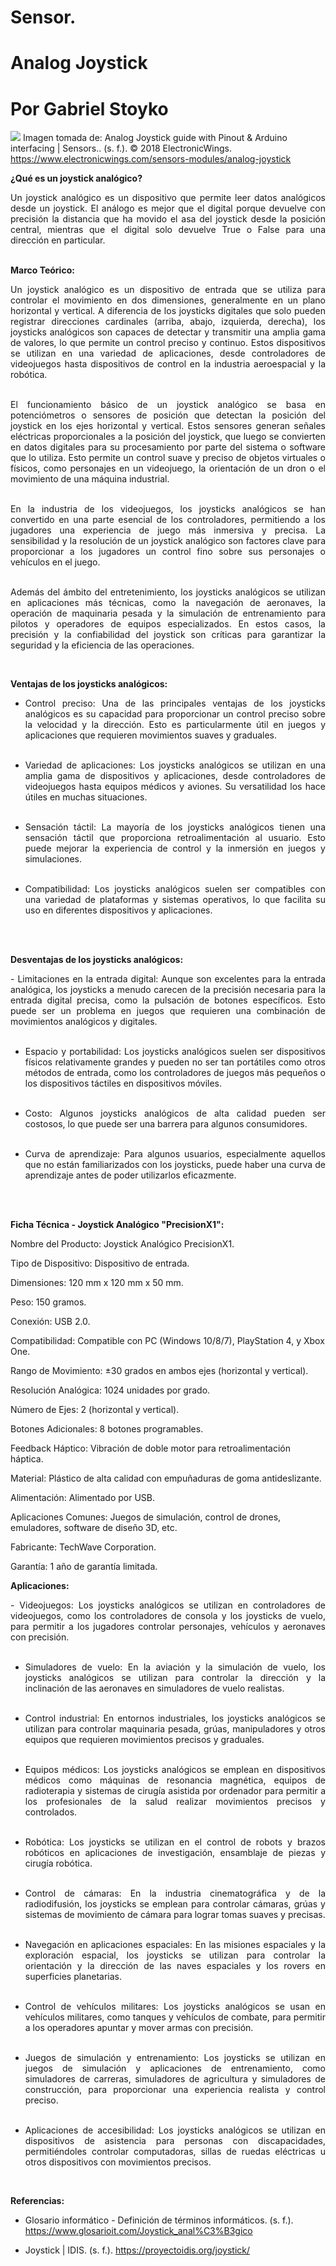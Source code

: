 # Sensor.
# Analog Joystick
# Por Gabriel Stoyko
![](https://www.electronicwings.com/storage/PlatformSection/TopicContent/123/icon/Analog%20Joystick(0).jpg)
Imagen tomada de: Analog Joystick guide with Pinout & Arduino interfacing | Sensors.. (s. f.). © 2018 ElectronicWings. https://www.electronicwings.com/sensors-modules/analog-joystick

**¿Qué es un joystick analógico?**

<div align="justify">
Un joystick analógico es un dispositivo que permite leer datos analógicos desde un joystick. El análogo es mejor que el digital porque devuelve con precisión la distancia que ha movido el asa del joystick desde la posición central, mientras que el digital solo devuelve True o False para una dirección en particular.
</div><br>

**Marco Teórico:**
 
<div align="justify">
Un joystick analógico es un dispositivo de entrada que se utiliza para controlar el movimiento en dos dimensiones, generalmente en un plano horizontal y vertical. A diferencia de los joysticks digitales que solo pueden registrar direcciones cardinales (arriba, abajo, izquierda, derecha), los joysticks analógicos son capaces de detectar y transmitir una amplia gama de valores, lo que permite un control preciso y continuo. Estos dispositivos se utilizan en una variedad de aplicaciones, desde controladores de videojuegos hasta dispositivos de control en la industria aeroespacial y la robótica.<br><br>

El funcionamiento básico de un joystick analógico se basa en potenciómetros o sensores de posición que detectan la posición del joystick en los ejes horizontal y vertical. Estos sensores generan señales eléctricas proporcionales a la posición del joystick, que luego se convierten en datos digitales para su procesamiento por parte del sistema o software que lo utiliza. Esto permite un control suave y preciso de objetos virtuales o físicos, como personajes en un videojuego, la orientación de un dron o el movimiento de una máquina industrial.<br><br>

En la industria de los videojuegos, los joysticks analógicos se han convertido en una parte esencial de los controladores, permitiendo a los jugadores una experiencia de juego más inmersiva y precisa. La sensibilidad y la resolución de un joystick analógico son factores clave para proporcionar a los jugadores un control fino sobre sus personajes o vehículos en el juego.<br><br>

Además del ámbito del entretenimiento, los joysticks analógicos se utilizan en aplicaciones más técnicas, como la navegación de aeronaves, la operación de maquinaria pesada y la simulación de entrenamiento para pilotos y operadores de equipos especializados. En estos casos, la precisión y la confiabilidad del joystick son críticas para garantizar la seguridad y la eficiencia de las operaciones.

</div><br>

**Ventajas de los joysticks analógicos:**
<div align="justify">
 
- Control preciso: Una de las principales ventajas de los joysticks analógicos es su capacidad para proporcionar un control preciso sobre la velocidad y la dirección. Esto es particularmente útil en juegos y aplicaciones que requieren movimientos suaves y graduales.<br><br>

- Variedad de aplicaciones: Los joysticks analógicos se utilizan en una amplia gama de dispositivos y aplicaciones, desde controladores de videojuegos hasta equipos médicos y aviones. Su versatilidad los hace útiles en muchas situaciones.<br><br>

- Sensación táctil: La mayoría de los joysticks analógicos tienen una sensación táctil que proporciona retroalimentación al usuario. Esto puede mejorar la experiencia de control y la inmersión en juegos y simulaciones.<br><br>

- Compatibilidad: Los joysticks analógicos suelen ser compatibles con una variedad de plataformas y sistemas operativos, lo que facilita su uso en diferentes dispositivos y aplicaciones.<br><br>
</div><br>

**Desventajas de los joysticks analógicos:**
<div align="justify">
- Limitaciones en la entrada digital: Aunque son excelentes para la entrada analógica, los joysticks a menudo carecen de la precisión necesaria para la entrada digital precisa, como la pulsación de botones específicos. Esto puede ser un problema en juegos que requieren una combinación de movimientos analógicos y digitales.<br><br>

- Espacio y portabilidad: Los joysticks analógicos suelen ser dispositivos físicos relativamente grandes y pueden no ser tan portátiles como otros métodos de entrada, como los controladores de juegos más pequeños o los dispositivos táctiles en dispositivos móviles.<br><br>

- Costo: Algunos joysticks analógicos de alta calidad pueden ser costosos, lo que puede ser una barrera para algunos consumidores.<br><br>

- Curva de aprendizaje: Para algunos usuarios, especialmente aquellos que no están familiarizados con los joysticks, puede haber una curva de aprendizaje antes de poder utilizarlos eficazmente.<br><br>
</div><br>


**Ficha Técnica - Joystick Analógico "PrecisionX1":**

Nombre del Producto: Joystick Analógico PrecisionX1.

Tipo de Dispositivo: Dispositivo de entrada.

Dimensiones: 120 mm x 120 mm x 50 mm.

Peso: 150 gramos.

Conexión: USB 2.0.

Compatibilidad: Compatible con PC (Windows 10/8/7), PlayStation 4, y Xbox One.

Rango de Movimiento: ±30 grados en ambos ejes (horizontal y vertical).

Resolución Analógica: 1024 unidades por grado.

Número de Ejes: 2 (horizontal y vertical).

Botones Adicionales: 8 botones programables.

Feedback Háptico: Vibración de doble motor para retroalimentación háptica.

Material: Plástico de alta calidad con empuñaduras de goma antideslizante.

Alimentación: Alimentado por USB.

Aplicaciones Comunes: Juegos de simulación, control de drones, emuladores, software de diseño 3D, etc.

Fabricante: TechWave Corporation.

Garantía: 1 año de garantía limitada.

**Aplicaciones:**
<div align="justify">
- Videojuegos: Los joysticks analógicos se utilizan en controladores de videojuegos, como los controladores de consola y los joysticks de vuelo, para permitir a los jugadores controlar personajes, vehículos y aeronaves con precisión.<br><br>

- Simuladores de vuelo: En la aviación y la simulación de vuelo, los joysticks analógicos se utilizan para controlar la dirección y la inclinación de las aeronaves en simuladores de vuelo realistas.<br><br>

- Control industrial: En entornos industriales, los joysticks analógicos se utilizan para controlar maquinaria pesada, grúas, manipuladores y otros equipos que requieren movimientos precisos y graduales.<br><br>

- Equipos médicos: Los joysticks analógicos se emplean en dispositivos médicos como máquinas de resonancia magnética, equipos de radioterapia y sistemas de cirugía asistida por ordenador para permitir a los profesionales de la salud realizar movimientos precisos y controlados.<br><br>

- Robótica: Los joysticks se utilizan en el control de robots y brazos robóticos en aplicaciones de investigación, ensamblaje de piezas y cirugía robótica.<br><br>

- Control de cámaras: En la industria cinematográfica y de la radiodifusión, los joysticks se emplean para controlar cámaras, grúas y sistemas de movimiento de cámara para lograr tomas suaves y precisas.<br><br>

- Navegación en aplicaciones espaciales: En las misiones espaciales y la exploración espacial, los joysticks se utilizan para controlar la orientación y la dirección de las naves espaciales y los rovers en superficies planetarias.<br><br>

- Control de vehículos militares: Los joysticks analógicos se usan en vehículos militares, como tanques y vehículos de combate, para permitir a los operadores apuntar y mover armas con precisión.<br><br>

- Juegos de simulación y entrenamiento: Los joysticks se utilizan en juegos de simulación y aplicaciones de entrenamiento, como simuladores de carreras, simuladores de agricultura y simuladores de construcción, para proporcionar una experiencia realista y control preciso.<br><br>

- Aplicaciones de accesibilidad: Los joysticks analógicos se utilizan en dispositivos de asistencia para personas con discapacidades, permitiéndoles controlar computadoras, sillas de ruedas eléctricas u otros dispositivos con movimientos precisos.<br>

</div><br>

**Referencias:**

- Glosario informático - Definición de términos informáticos. (s. f.). https://www.glosarioit.com/Joystick_anal%C3%B3gico

- Joystick | IDIS. (s. f.). https://proyectoidis.org/joystick/
